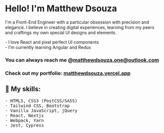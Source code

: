 # Hello! I'm Matthew Dsouza

I'm a Front-End Engineer with a particular obsession with precision and elegance. I believe in creating digital experiences, learning from my peers and craftings my own special UI designs and elements.

<p>
- I love React and pixel perfect UI components<br/>
- I'm currently learning Angular and Redux
</p>

### You can always reach me @**matthewdsouza.one@outlook.com**

### Check out my portfolio: [matthewdsouza.vercel.app](https://matthewdsouza.vercel.app)

## :rocket: My skills:

<pre>
- HTML5, CSS3 (PostCSS/SASS)
- Tailwind CSS, Bootstrap
- Vanilla JavaScript, jQuery
- React, Nextjs
- Webpack, Yarn
- Jest, Cypress
</pre>
